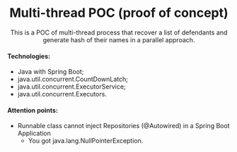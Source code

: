 <h1 align="center">Multi-thread POC (proof of concept)</h1>
<p align="center">This is a POC of multi-thread process that recover a list of defendants and generate hash of their names in a parallel approach.</p>


#### Technologies:

* Java with Spring Boot;
* java.util.concurrent.CountDownLatch;
* java.util.concurrent.ExecutorService;
* java.util.concurrent.Executors.

#### Attention points:

* Runnable class cannot inject Repositories (@Autowired) in a Spring Boot Application
  *  You got java.lang.NullPointerException.
